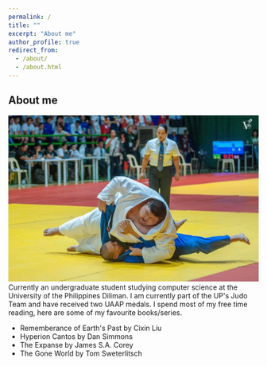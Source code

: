 ```yaml
---
permalink: /
title: ""
excerpt: "About me"
author_profile: true
redirect_from: 
  - /about/
  - /about.html
---
```


About me
------
![judo](images/judo.png)
Currently an undergraduate student studying computer science at the University of the Philippines Diliman. I am currently part of the UP's Judo Team and have received two UAAP medals. I spend most of my free time reading, here are some of my favourite books/series. 
- Rememberance of Earth's Past by Cixin Liu
- Hyperion Cantos by Dan Simmons
- The Expanse by James S.A. Corey 
- The Gone World by Tom Sweterlitsch

